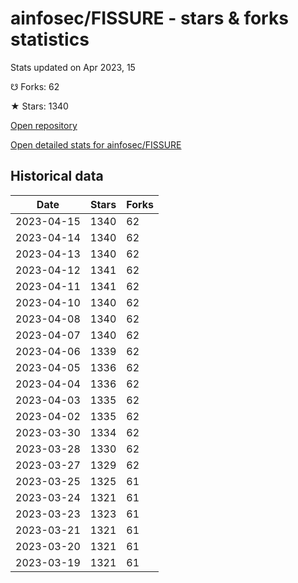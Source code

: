 # ainfosec/FISSURE - stars & forks statistics

Stats updated on Apr 2023, 15

☋ Forks: 62

★ Stars: 1340

[Open repository](https://github.com/ainfosec/FISSURE)

[Open detailed stats for ainfosec/FISSURE](https://reviewgithub.com/rep/ainfosec/FISSURE)

## Historical data
| Date | Stars | Forks |
|------|-------|-------|
| 2023-04-15 | 1340 | 62 | 
| 2023-04-14 | 1340 | 62 | 
| 2023-04-13 | 1340 | 62 | 
| 2023-04-12 | 1341 | 62 | 
| 2023-04-11 | 1341 | 62 | 
| 2023-04-10 | 1340 | 62 | 
| 2023-04-08 | 1340 | 62 | 
| 2023-04-07 | 1340 | 62 | 
| 2023-04-06 | 1339 | 62 | 
| 2023-04-05 | 1336 | 62 | 
| 2023-04-04 | 1336 | 62 | 
| 2023-04-03 | 1335 | 62 | 
| 2023-04-02 | 1335 | 62 | 
| 2023-03-30 | 1334 | 62 | 
| 2023-03-28 | 1330 | 62 | 
| 2023-03-27 | 1329 | 62 | 
| 2023-03-25 | 1325 | 61 | 
| 2023-03-24 | 1321 | 61 | 
| 2023-03-23 | 1323 | 61 | 
| 2023-03-21 | 1321 | 61 | 
| 2023-03-20 | 1321 | 61 | 
| 2023-03-19 | 1321 | 61 | 

